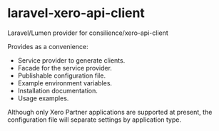 # laravel-xero-api-client
Laravel/Lumen provider for consilience/xero-api-client

Provides as a convenience:

* Service provider to generate clients.
* Facade for the service provider.
* Publishable configuration file.
* Example environment variables.
* Installation documentation.
* Usage examples.

Although only Xero Partner applications are supported at present, the configuration file
will separate settings by application type.
